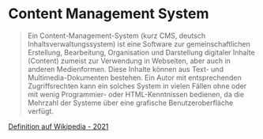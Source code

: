 # Content Management System
> Ein Content-Management-System (kurz CMS, deutsch Inhaltsverwaltungssystem) ist eine Software zur gemeinschaftlichen Erstellung, Bearbeitung, Organisation und Darstellung digitaler Inhalte (Content) zumeist zur Verwendung in Webseiten, aber auch in anderen Medienformen. Diese Inhalte können aus Text- und Multimedia-Dokumenten bestehen. Ein Autor mit entsprechenden Zugriffsrechten kann ein solches System in vielen Fällen ohne oder mit wenig Programmier- oder HTML-Kenntnissen bedienen, da die Mehrzahl der Systeme über eine grafische Benutzeroberfläche verfügt.

[Definition auf Wikipedia - 2021](https://de.wikipedia.org/wiki/Content-Management-System)
